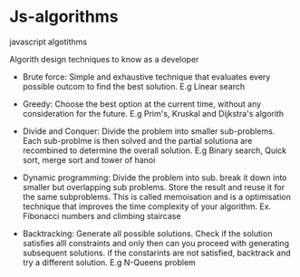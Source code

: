 # Js-algorithms
javascript algotithms

Algorith design techniques to know as a developer
- Brute force: Simple and exhaustive technique that evaluates every possible outcom to find the best solution. E.g Linear search

- Greedy: Choose the best option at the current time, without any consideration for the future. E.g Prim's, Kruskal and Dijkstra's algorith

- Divide and Conquer: Divide the problem into smaller sub-problems. Each sub-problme is then solved and the partial solutiona are recombined to determine the overall solution. E.g Binary search, Quick sort, merge sort and tower of hanoi

- Dynamic programming: Divide the problem into sub. break it down into smaller but overlapping sub problems. Store the result and reuse it for the same subproblems. This is called memoisation and is a optimisation technique that improves the time complexity of your algorithm. Ex. Fibonacci numbers and climbing staircase

- Backtracking: Generate all possible solutions. Check if the solution satisfies alll constraints and only then can you proceed with generating subsequent solutions. if the constarints are not satisfied, backtrack and try a different solution. E.g N-Queens problem